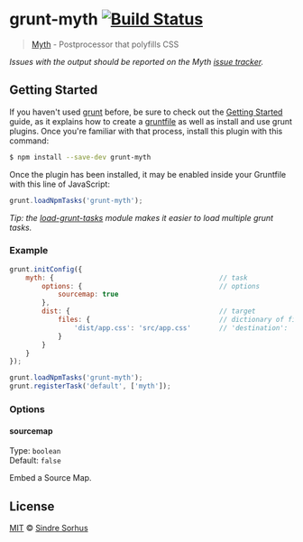 # grunt-myth [![Build Status](https://travis-ci.org/sindresorhus/grunt-myth.svg?branch=master)](https://travis-ci.org/sindresorhus/grunt-myth)

> [Myth](https://github.com/segmentio/myth) - Postprocessor that polyfills CSS

*Issues with the output should be reported on the Myth [issue tracker](https://github.com/segmentio/myth).*


## Getting Started

If you haven't used [grunt][] before, be sure to check out the [Getting Started][] guide, as it explains how to create a [gruntfile][Getting Started] as well as install and use grunt plugins. Once you're familiar with that process, install this plugin with this command:

```bash
$ npm install --save-dev grunt-myth
```

Once the plugin has been installed, it may be enabled inside your Gruntfile with this line of JavaScript:

```js
grunt.loadNpmTasks('grunt-myth');
```

*Tip: the [load-grunt-tasks](https://github.com/sindresorhus/load-grunt-tasks) module makes it easier to load multiple grunt tasks.*


[grunt]: http://gruntjs.com
[Getting Started]: http://gruntjs.com/getting-started


### Example

```js
grunt.initConfig({
	myth: {											// task
		options: {									// options
			sourcemap: true
		},
		dist: {										// target
			files: {								// dictionary of files
				'dist/app.css': 'src/app.css'		// 'destination': 'source'
			}
		}
	}
});

grunt.loadNpmTasks('grunt-myth');
grunt.registerTask('default', ['myth']);
```


### Options

#### sourcemap

Type: `boolean`  
Default: `false`

Embed a Source Map.


## License

[MIT](http://opensource.org/licenses/MIT) © [Sindre Sorhus](http://sindresorhus.com)
